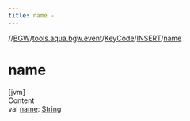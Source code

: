 ```yaml
---
title: name -
---
```

//[BGW](../../../../index.md)/[tools.aqua.bgw.event](../../index.md)/[KeyCode](../index.md)/[INSERT](index.md)/[name](name.md)



# name  
[jvm]  
Content  
val [name](name.md): [String](https://kotlinlang.org/api/latest/jvm/stdlib/kotlin/-string/index.html)  



